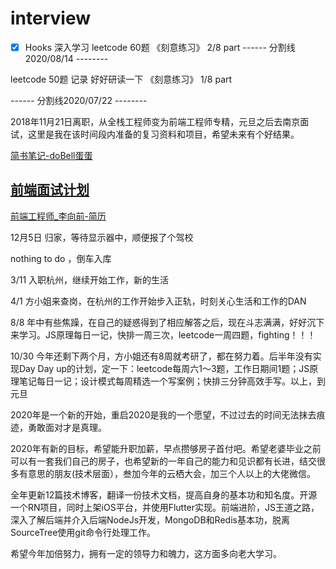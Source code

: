 # interview

- [x] Hooks 深入学习
leetcode 60题
《刻意练习》 2/8 part
------ 分割线2020/08/14 --------

leetcode 50题 记录
好好研读一下 《刻意练习》 1/8 part

------ 分割线2020/07/22 --------

2018年11月21日离职，从全栈工程师变为前端工程师专精，元旦之后去南京面试，这里是我在该时间段内准备的复习资料和项目，希望未来有个好结果。

[简书笔记-doBell蛋蛋](https://www.jianshu.com/u/c033b4d95132)

[前端面试计划](https://github.com/maxlxq/interview/blob/master/%E5%89%8D%E7%AB%AF%E5%AD%A6%E4%B9%A0%E8%AE%A1%E5%88%92.md)
-- 

[前端工程师_李向前-简历](https://github.com/maxlxq/interview/blob/master/前端工程师_李向前.pdf)

12月5日 归家，等待显示器中，顺便报了个驾校

nothing to do ，倒车入库

3/11 入职杭州，继续开始工作，新的生活

4/1 方小姐来查岗，在杭州的工作开始步入正轨，时刻关心生活和工作的DAN

8/8 年中有些焦躁，在自己的疑惑得到了相应解答之后，现在斗志满满，好好沉下来学习。JS原理每日一记，快排一周三次，leetcode一周四题，fighting！！！

10/30 今年还剩下两个月，方小姐还有8周就考研了，都在努力着。后半年没有实现Day Day up的计划，定一下：leetcode每周六1～3题，工作日期间1题；JS原理笔记每日一记；设计模式每周精选一个写案例；快排三分钟高效手写。以上，到元旦

2020年是一个新的开始，重启2020是我的一个愿望，不过过去的时间无法抹去痕迹，勇敢面对才是真理。

2020年有新的目标，希望能升职加薪，早点攒够房子首付吧。希望老婆毕业之前可以有一套我们自己的房子，也希望新的一年自己的能力和见识都有长进，结交很多有意思的朋友(技术层面），叁加今年的云栖大会，加三个人以上的大佬微信。

全年更新12篇技术博客，翻译一份技术文档，提高自身的基本功和知名度。开源一个RN项目，同时上架iOS平台，并使用Flutter实现。前端进阶，JS王道之路，深入了解后端并介入后端NodeJs开发，MongoDB和Redis基本功，脱离SourceTree使用git命令行处理工作。

希望今年加倍努力，拥有一定的领导力和魄力，这方面多向老大学习。
